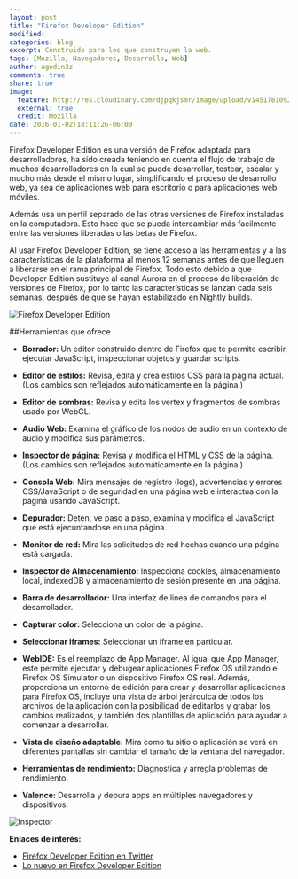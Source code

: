 ```yaml
---
layout: post
title: "Firefox Developer Edition"
modified:
categories: blog
excerpt: Construido para los que construyen la web.
tags: [Mozilla, Navegadores, Desarrollo, Web]
author: agodin3z
comments: true
share: true
image:
  feature: http://res.cloudinary.com/djpqkjsmr/image/upload/v1451781092/MozSV/developer-edition.png
  external: true
  credit: Mozilla
date: 2016-01-02T18:11:26-06:00
---
```


Firefox Developer Edition es una versión de Firefox adaptada para desarrolladores, ha sido creada teniendo en cuenta el flujo de trabajo de muchos desarrolladores en la cual se puede desarrollar, testear, escalar y mucho más desde el mismo lugar, simplificando el proceso de desarrollo web, ya sea de aplicaciones web para escritorio o para aplicaciones web móviles.

Además usa un perfil separado de las otras versiones de Firefox instaladas en la computadora. Esto hace que se pueda intercambiar más facilmente entre las versiones liberadas o las betas de Firefox.

Al usar Firefox Developer Edition, se tiene acceso a las herramientas y a las características de la plataforma al menos 12 semanas antes de que lleguen a liberarse en el rama principal de Firefox. Todo esto debido a que Developer Edition sustituye al canal Aurora en el proceso de liberación de versiones de Firefox, por lo tanto las características se lanzan cada seis semanas, después de que se hayan estabilizado en Nightly builds.

![Firefox Developer Edition](http://res.cloudinary.com/djpqkjsmr/image/upload/v1451785426/MozSV/screenshot-developer-edition.png)

##Herramientas que ofrece
* **Borrador:**
  Un editor construido dentro de Firefox que te permite escribir, ejecutar JavaScript, inspeccionar objetos y guardar scripts.

* **Editor de estilos:**
  Revisa, edita y crea estilos CSS para la página actual. (Los cambios son reflejados automáticamente en la página.)

* **Editor de sombras:**
  Revisa y edita los vertex y fragmentos de sombras usado por WebGL.

* **Audio Web:**
  Examina el gráfico de los nodos de audio en un contexto de audio y modifica sus parámetros.

* **Inspector de página:**
  Revisa y modifica el HTML y CSS de la página. (Los cambios son reflejados automáticamente en la página.)

* **Consola Web:**
  Mira mensajes de registro (logs), advertencias y errores CSS/JavaScript o de seguridad en una página web e interactua con la página usando JavaScript.

* **Depurador:**
  Deten, ve paso a paso, examina y modifica el JavaScript que está ejecuntandose en una página.

* **Monitor de red:**
  Mira las solicitudes de red hechas cuando una página está cargada.

* **Inspector de Almacenamiento:**
  Inspecciona cookies, almacenamiento local, indexedDB y almacenamiento de sesión presente en una página.

* **Barra de desarrollador:**
  Una interfaz de linea de comandos para el desarrollador.

* **Capturar color:**
  Selecciona un color de la página.

* **Seleccionar iframes:**
  Seleccionar un iframe en particular.

* **WebIDE:**
  Es el reemplazo de App Manager. Al igual que App Manager, este permite ejecutar y debugear aplicaciones Firefox OS  utilizando el Firefox OS Simulator o un dispositivo Firefox OS real. Además, proporciona un entorno de edición para crear y desarrollar aplicaciones para Firefox OS, incluye una vista de árbol jerárquica de todos los archivos de la aplicación con la posibilidad de editarlos y grabar los cambios realizados, y también dos plantillas de aplicación para ayudar a comenzar a desarrollar.

* **Vista de diseño adaptable:**
  Mira como tu sitio o aplicación se verá en diferentes pantallas sin cambiar el tamaño de la ventana del navegador.

* **Herramientas de rendimiento:**
  Diagnostica y arregla problemas de rendimiento.

* **Valence:**
  Desarrolla y depura apps en múltiples navegadores y dispositivos.

![Inspector](https://mdn.mozillademos.org/files/10529/inspector.png)

**Enlaces de interés:**

* [Firefox Developer Edition en Twitter](https://twitter.com/FirefoxDevTools)
* [Lo nuevo en Firefox Developer Edition](https://developer.mozilla.org/en-US/docs/Tools)
